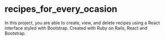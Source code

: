 # recipes_for_every_ocasion
In this project, you are able to create, view, and delete recipes using a React interface styled with Bootstrap. Created with Ruby on Rails, React and Bootstrap.
